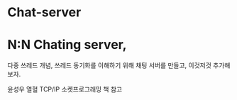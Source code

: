 # Chat-server
N:N Chating server, 
====================

다중 쓰레드 개념, 쓰레드 동기화를 이해하기 위해
채팅 서버를 만들고, 이것저것 추가해보자.



윤성우 열혈 TCP/IP 소켓프로그래밍 책 참고
